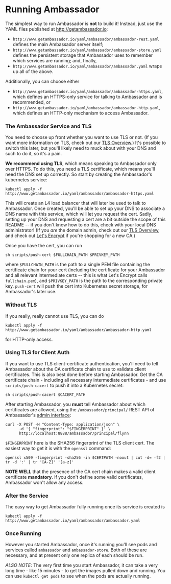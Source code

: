 # Running Ambassador

The simplest way to run Ambassador is **not** to build it! Instead, just use the YAML files published at http://getambassador.io:

- `http://www.getambassador.io/yaml/ambassador/ambassador-rest.yaml` defines the main Ambassador server itself;
- `http://www.getambassador.io/yaml/ambassador/ambassador-store.yaml` defines the persistent storage that Ambassador uses to remember which services are running; and, finally,
- `http://www.getambassador.io/yaml/ambassador/ambassador.yaml` wraps up all of the above.

Additionally, you can choose either

- `http://www.getambassador.io/yaml/ambassador/ambassador-https.yaml`, which defines an HTTPS-only service for talking to Ambassador and is recommended, or
- `http://www.getambassador.io/yaml/ambassador/ambassador-http.yaml`, which defines an HTTP-only mechanism to access Ambassador.

### <a name="TLS">The Ambassador Service and TLS</a>

You need to choose up front whether you want to use TLS or not. (If you want more information on TLS, check out our [TLS Overview](../reference/tls-auth.md).) It's possible to switch this later, but you'll likely need to muck about with your DNS and such to do it, so it's a pain.

**We recommend using TLS**, which means speaking to Ambassador only over HTTPS. To do this, you need a TLS certificate, which means you'll need the DNS set up correctly. So start by creating the Ambassador's kubernetes service:

```
kubectl apply -f http://www.getambassador.io/yaml/ambassador/ambassador-https.yaml
```

This will create an L4 load balancer that will later be used to talk to Ambassador. Once created, you'll be able to set up your DNS to associate a DNS name with this service, which will let you request the cert. Sadly, setting up your DNS and requesting a cert are a bit outside the scope of this README -- if you don't know how to do this, check with your local DNS administrator! (If you _are_ the domain admin, check out our [TLS Overview](../reference/tls-auth.md), and check out [Let's Encrypt](https://letsencrypt.org/) if you're shopping for a new CA.)

Once you have the cert, you can run

```
sh scripts/push-cert $FULLCHAIN_PATH $PRIVKEY_PATH
```

where `$FULLCHAIN_PATH` is the path to a single PEM file containing the certificate chain for your cert (including the certificate for your Ambassador and all relevant intermediate certs -- this is what Let's Encrypt calls `fullchain.pem`), and `$PRIVKEY_PATH` is the path to the corresponding private key. `push-cert` will push the cert into Kubernetes secret storage, for Ambassador's later use.

### Without TLS

If you really, really cannot use TLS, you can do

```
kubectl apply -f http://www.getambassador.io/yaml/ambassador/ambassador-http.yaml
```

for HTTP-only access.

### Using TLS for Client Auth

If you want to use TLS client-certificate authentication, you'll need to tell Ambassador about the CA certificate chain to use to validate client certificates. This is also best done before starting Ambassador. Get the CA certificate chain - including all necessary intermediate certificates - and use `scripts/push-cacert` to push it into a Kubernetes secret:

```
sh scripts/push-cacert $CACERT_PATH
```

After starting Ambassador, you **must** tell Ambassador about which certificates are allowed, using the `/ambassador/principal/` REST API of Ambassador's [admin interface](administering.md):

```
curl -X POST -H "Content-Type: application/json" \
      -d '{ "fingerprint": "$FINGERPRINT" }' \
      http://localhost:8888/ambassador/principal/flynn
```

`$FINGERPRINT` here is the SHA256 fingerprint of the TLS client cert. The easiest way to get it is with the `openssl` command:

```
openssl x509 -fingerprint -sha256 -in $CERTPATH -noout | cut -d= -f2 | tr -d ':' | tr '[A-Z]' '[a-z]'
```

**NOTE WELL** that the presence of the CA cert chain makes a valid client certificate **mandatory**. If you don't define some valid certificates, Ambassador won't allow any access.

### After the Service

The easy way to get Ambassador fully running once its service is created is

```
kubectl apply -f http://www.getambassador.io/yaml/ambassador/ambassador.yaml
```

### Once Running

However you started Ambassador, once it's running you'll see pods and services called `ambassador` and `ambassador-store`. Both of these are necessary, and at present only one replica of each should be run.

*ALSO NOTE*: The very first time you start Ambassador, it can take a very long time - like 15 minutes - to get the images pulled down and running. You can use `kubectl get pods` to see when the pods are actually running.
